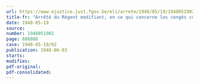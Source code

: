 ```yaml
---
url: https://www.ejustice.just.fgov.be/eli/arrete/1948/05/19/1948051902/justel
title-fr: "Arrêté du Régent modifiant, en ce qui concerne les congés complémentaires des travailleurs des mines, les dispositions de l'arrêté du Régent du 26 mars 1947, déterminant les modalités spéciales d'application de l'arrêté-loi du 3 janvier 1946 sur les vacances annuelles des travailleurs salariés en ce qui concerne les ouvriers mineurs et assimilés"
date: 1948-05-19
source:
number: 1948051902
page: 888888
case: 1948-05-19/02
publication: 1948-06-03
starts:
modifies:
pdf-original:
pdf-consolidated:
---
```


